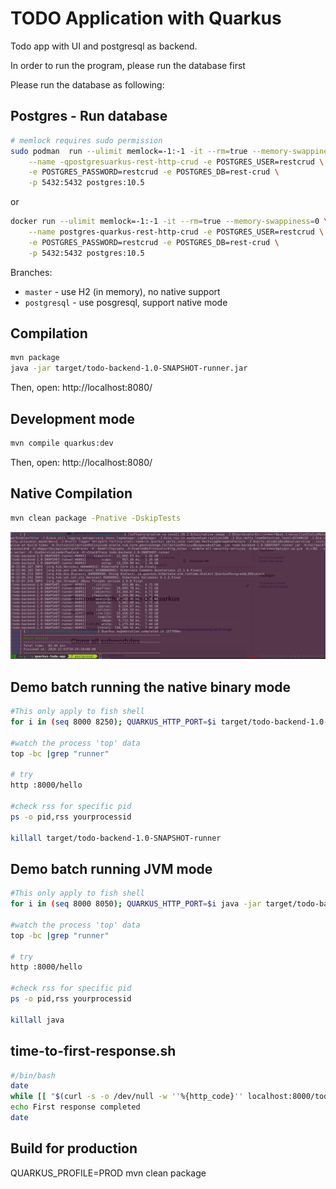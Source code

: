 # TODO Application with Quarkus
Todo app with UI and postgresql as backend. 

In order to run the program, please run the database first

Please run the database as following:
## Postgres - Run database
```bash
# memlock requires sudo permission
sudo podman  run --ulimit memlock=-1:-1 -it --rm=true --memory-swappiness=0 \
    --name -qpostgresuarkus-rest-http-crud -e POSTGRES_USER=restcrud \
    -e POSTGRES_PASSWORD=restcrud -e POSTGRES_DB=rest-crud \
    -p 5432:5432 postgres:10.5
```

or

```bash
docker run --ulimit memlock=-1:-1 -it --rm=true --memory-swappiness=0 \
    --name postgres-quarkus-rest-http-crud -e POSTGRES_USER=restcrud \
    -e POSTGRES_PASSWORD=restcrud -e POSTGRES_DB=rest-crud \
    -p 5432:5432 postgres:10.5
```


Branches:

* `master` - use H2 (in memory), no native support
* `postgresql` - use posgresql, support native mode 

## Compilation

```bash
mvn package
java -jar target/todo-backend-1.0-SNAPSHOT-runner.jar
```
Then, open: http://localhost:8080/


## Development mode

```bash
mvn compile quarkus:dev
```
Then, open: http://localhost:8080/


## Native Compilation
```bash
mvn clean package -Pnative -DskipTests
```
![quarkus-native-build-snapshot](quarkus-native-build-snapshot.png)

## Demo batch running the native binary mode
```bash
#This only apply to fish shell
for i in (seq 8000 8250); QUARKUS_HTTP_PORT=$i target/todo-backend-1.0-SNAPSHOT-runner > /tmp/todo-app-$i.log&;end; sh time-to-first-response.sh;

#watch the process 'top' data
top -bc |grep "runner"

# try
http :8000/hello

#check rss for specific pid
ps -o pid,rss yourprocessid

killall target/todo-backend-1.0-SNAPSHOT-runner
```

## Demo batch running JVM mode
```bash
#This only apply to fish shell
for i in (seq 8000 8050); QUARKUS_HTTP_PORT=$i java -jar target/todo-backend-1.0-SNAPSHOT-runner.jar > /tmp/todo-app-$i.log&;end; sh time-to-first-response.sh;

#watch the process 'top' data
top -bc |grep "runner"

# try
http :8000/hello

#check rss for specific pid
ps -o pid,rss yourprocessid

killall java
```

## time-to-first-response.sh
```bash
#/bin/bash
date
while [[ "$(curl -s -o /dev/null -w ''%{http_code}'' localhost:8000/todo.html)" != "200" ]]; do sleep .00001; done
echo First response completed
date
```

## Build for production
QUARKUS_PROFILE=PROD  mvn clean package




